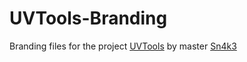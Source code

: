 # UVTools-Branding

Branding files for the project [UVTools](https://github.com/sn4k3/UVtools) by master [Sn4k3](https://github.com/sn4k3/UVtools/commits?author=sn4k3)
